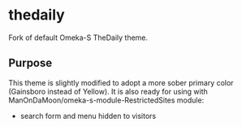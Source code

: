 # thedaily
Fork of default Omeka-S TheDaily theme.

## Purpose
This theme is slightly modified to adopt a more sober primary color (Gainsboro instead of Yellow).
It is also ready for using with ManOnDaMoon/omeka-s-module-RestrictedSites module:
* search form and menu hidden to visitors
